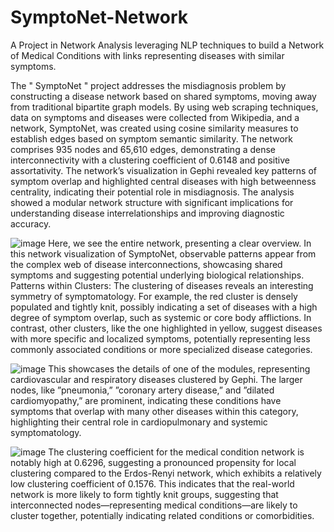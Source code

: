 # SymptoNet-Network
A Project in Network Analysis leveraging NLP techniques to build a Network of Medical Conditions with links representing diseases with similar symptoms.


The " SymptoNet " project addresses the misdiagnosis problem by constructing a disease network based on shared symptoms, moving away from traditional bipartite graph models. By using web scraping techniques, data on symptoms and diseases were collected from Wikipedia, and a network, SymptoNet, was created using cosine similarity measures to establish edges based on symptom semantic similarity. The network comprises 935 nodes and 65,610 edges, demonstrating a dense interconnectivity with a clustering coefficient of 0.6148 and positive assortativity. The network’s visualization in Gephi revealed key patterns of symptom overlap and highlighted central diseases with high betweenness centrality, indicating their potential role in misdiagnosis. The analysis showed a modular network structure with significant implications for understanding disease
interrelationships and improving diagnostic accuracy.

![image](https://github.com/user-attachments/assets/c7bca0f1-a4e2-4167-8953-f6779f92230a)
Here, we see the entire network, presenting a clear overview. In this network visualization of SymptoNet, observable patterns appear from the complex
web of disease interconnections, showcasing shared symptoms and suggesting potential underlying biological relationships. Patterns within Clusters: The clustering of diseases reveals an interesting symmetry of symptomatology. For example, the red cluster is densely populated and tightly knit, possibly indicating a set of diseases with a high degree of symptom overlap, such as systemic or core body afflictions. In contrast, other
clusters, like the one highlighted in yellow, suggest diseases with more specific and localized symptoms, potentially representing less commonly associated conditions or more specialized disease categories.


![image](https://github.com/user-attachments/assets/eac73e1a-370f-4f30-9105-30ce980e11c1)
This showcases the details of one of the modules, representing cardiovascular and respiratory diseases clustered by Gephi. The larger nodes, like ”pneumonia,” ”coronary artery disease,” and ”dilated cardiomyopathy,” are prominent, indicating these conditions have symptoms that overlap
with many other diseases within this category, highlighting their central role in cardiopulmonary and systemic symptomatology.

![image](https://github.com/user-attachments/assets/d069c4b5-8f75-4a4c-8df3-4314d5747d01)
The clustering coefficient for the medical condition network is notably high at 0.6296, suggesting a pronounced propensity for local clustering compared to the Erdos-Renyi network, which exhibits a relatively low clustering coefficient of 0.1576. This indicates that the real-world network is more likely to form tightly knit groups, suggesting that interconnected nodes—representing medical conditions—are likely to cluster together, potentially indicating related conditions or comorbidities.


